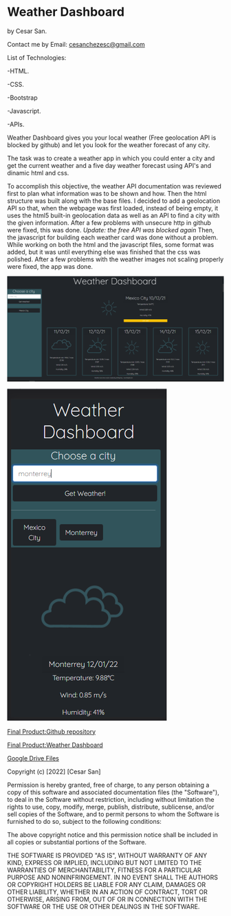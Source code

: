 # Weather Dashboard

by Cesar San.

Contact me by Email: cesanchezesc@gmail.com

List of Technologies:

-HTML.

-CSS.

-Bootstrap

-Javascript.

-APIs.

Weather Dashboard gives you your local weather (Free geolocation API is blocked by github) and let you look for the weather forecast of any city.

The task was to create a weather app in which you could enter a city and get the current weather and a five day weather forecast using API's and dinamic html and css.

To accomplish this objective, the weather API documentation was reviewed first to plan what information was to be shown and how. Then the html structure was built along with the base files. I decided to add a geolocation API so that, when the webpage was first loaded, instead of being empty, it uses the html5 built-in geolocation data as well as an API to find a city with the given information. After a few problems with unsecure http in github were fixed, this was done. *Update: the free API was blocked again* Then, the javascript for building each weather card was done without a problem. While working on both the html and the javascript files, some format was added, but it was until everything else was finished that the css was polished. After a few problems with the weather images not scaling properly were fixed, the app was done. 

![Screenshot of the webpage showing it working as expected](./assets/images/screenshot.png)

![Screenshot of the webpage showing it working on mobile](./assets/images/screenshot2.png)

 [Final Product:Github repository](https://github.com/csancheze/Weather-Dashboard/)

 [Final Product:Weather Dashboard](https://csancheze.github.io/Weather-Dashboard/)
 
 [Google Drive Files](https://drive.google.com/drive/folders/1ht9ym3LlYIKZn5AgRQ3c3PLgnrz_F_yR?usp=sharing)

Copyright (c) [2022] [Cesar San]

Permission is hereby granted, free of charge, to any person obtaining a copy
of this software and associated documentation files (the "Software"), to deal
in the Software without restriction, including without limitation the rights
to use, copy, modify, merge, publish, distribute, sublicense, and/or sell
copies of the Software, and to permit persons to whom the Software is
furnished to do so, subject to the following conditions:

The above copyright notice and this permission notice shall be included in all
copies or substantial portions of the Software.

THE SOFTWARE IS PROVIDED "AS IS", WITHOUT WARRANTY OF ANY KIND, EXPRESS OR
IMPLIED, INCLUDING BUT NOT LIMITED TO THE WARRANTIES OF MERCHANTABILITY,
FITNESS FOR A PARTICULAR PURPOSE AND NONINFRINGEMENT. IN NO EVENT SHALL THE
AUTHORS OR COPYRIGHT HOLDERS BE LIABLE FOR ANY CLAIM, DAMAGES OR OTHER
LIABILITY, WHETHER IN AN ACTION OF CONTRACT, TORT OR OTHERWISE, ARISING FROM,
OUT OF OR IN CONNECTION WITH THE SOFTWARE OR THE USE OR OTHER DEALINGS IN THE
SOFTWARE.
